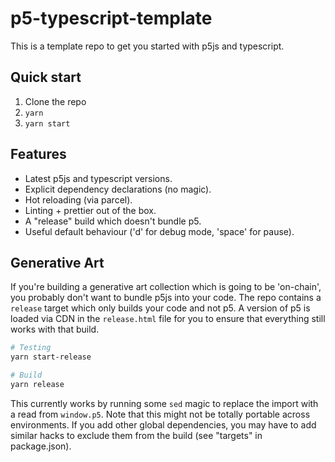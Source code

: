 # p5-typescript-template

This is a template repo to get you started with p5js and typescript.

## Quick start

1. Clone the repo
1. `yarn`
1. `yarn start`

## Features

- Latest p5js and typescript versions.
- Explicit dependency declarations (no magic).
- Hot reloading (via parcel).
- Linting + prettier out of the box.
- A "release" build which doesn't bundle p5.
- Useful default behaviour ('d' for debug mode, 'space' for pause).

## Generative Art

If you're building a generative art collection which is going to be 'on-chain', you probably don't want to bundle p5js into your code. The repo contains a `release` target which only builds your code and not p5. A version of p5 is loaded via CDN in the `release.html` file for you to ensure that everything still works with that build.

```bash
# Testing
yarn start-release

# Build
yarn release
```

This currently works by running some `sed` magic to replace the import with a read from `window.p5`. Note that this might not be totally portable across environments. If you add other global dependencies, you may have to add similar hacks to exclude them from the build (see "targets" in package.json).
